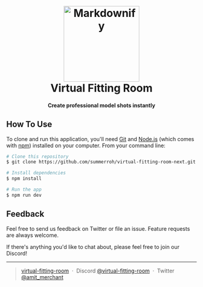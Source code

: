 <h1 align="center">
  <br>
  <a href="http://www.virtual-fitting-room.com"><img src="https://firebasestorage.googleapis.com/v0/b/virtual-fitting-room-ai.appspot.com/o/github-thumb.png?alt=media&token=8c5a4b87-ad24-4621-b184-b9fe14508f16" alt="Markdownify" width="200"></a>
  <br>
  Virtual Fitting Room
  <br>
</h1>

<h4 align="center">Create professional model shots 
instantly</h4>

## How To Use

To clone and run this application, you'll need [Git](https://git-scm.com) and [Node.js](https://nodejs.org/en/download/) (which comes with [npm](http://npmjs.com)) installed on your computer. From your command line:

```bash
# Clone this repository
$ git clone https://github.com/summerroh/virtual-fitting-room-next.git

# Install dependencies
$ npm install

# Run the app
$ npm run dev
```

## Feedback

Feel free to send us feedback on Twitter or file an issue. Feature requests are always welcome.

If there's anything you'd like to chat about, please feel free to join our Discord!

---

> [virtual-fitting-room](https://www.virtual-fitting-room.com) &nbsp;&middot;&nbsp;
> Discord [@virtual-fitting-room](https://github.com/virtual-fitting-room) &nbsp;&middot;&nbsp;
> Twitter [@amit_merchant](https://twitter.com/virtual-fitting-room)
